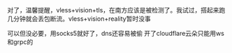 对了，温馨提醒，vless+vision+tls，在南方应该是被检测了。我试过，搭起来跑几分钟就会丢包断流。vless+vision+reality暂时没事

可以但没必要，用socks5就好了，dns还容易被偷
开了cloudflare云朵只能用ws和grpc的